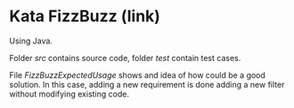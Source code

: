  Kata FizzBuzz (link) 
=========================================================

Using Java.

Folder *src* contains source code, folder *test* contain test cases.

File *FizzBuzzExpectedUsage* shows and idea of how could be a good solution. In this case, adding a new requirement is done adding a new filter without modifying existing code.

